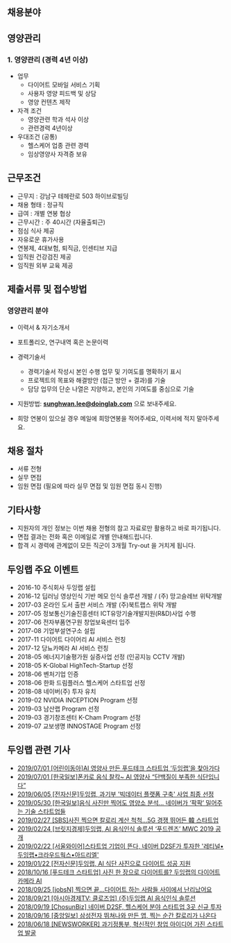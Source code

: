 ## 채용분야
## 영양관리 
### 1. 영양관리 (경력 4년 이상)
- 업무
    - 다이어트 모바일 서비스 기획
    - 사용자 영양 피드백 및 상담
    - 영양 컨텐츠 제작
- 자격 조건
  	- 영양관련 학과 석사 이상
    - 관련경력 4년이상 
- 우대조건 (공통)
   - 헬스케어 업종 관련 경력
   - 임상영양사 자격증 보유
    
## 근무조건

- 근무지 : 강남구 테헤란로 503 하이브로빌딩
- 채용 형태 : 정규직
- 급여 : 개별 연봉 협상 
- 근무시간 : 주 40시간 (자율출퇴근)
- 점심 식사 제공
- 자유로운 휴가사용
- 연봉제, 4대보험, 퇴직금, 인센티브 지급
- 임직원 건강검진 제공
- 임직원 외부 교육 제공

## 제출서류 및 접수방법
### 영양관리 분야
- 이력서 & 자기소개서
- 포트폴리오, 연구내역 혹은 논문이력
- 경력기술서
    - 경력기술서 작성시 본인 수행 업무 및 기여도를 명확하기 표시
    - 프로젝트의 목표와 해결방안 (접근 방안 + 결과)를 기술
    - 담당 업무의 단순 나열은 지양하고, 본인의 기여도를 중심으로 기술
 
- 지원방법: **sunghwan.lee@doinglab.com** 으로 보내주세요. 
- 희망 연봉이 있으실 경우 메일에 희망연봉을 적어주세요, 이력서에 적지 말아주세요.


## 채용 절차
 - 서류 전형
 - 실무 면접 
 - 임원 면접 (필요에 따라 실무 면접 및 임원 면접 동시 진행)


## 기타사항 
- 지원자의 개인 정보는 이번 채용 전형의 참고 자료로만 활용하고 바로 파기됩니다.
- 면접 결과는 전화 혹은 이메일로 개별 안내해드립니다.
- 합격 시 경력에 관계없이 모든 직군이 3개월 Try-out 을 거치게 됩니다. 


## 두잉랩 주요 이벤트 
- 2016-10 주식회사 두잉랩 설립
- 2016-12 딥러닝 영상인식 기반 메모 인식 솔루션 개발 / (주) 망고슬레브 위탁개발
- 2017-03 온라인 도서 출판 서비스 개발 (주)북트랩스 위탁 개발
- 2017-05 정보통신기술진흥센터 ICT유망기술개발지원(R&D)사업 수행
- 2017-06 전자부품연구원 창업보육센터 입주
- 2017-08 기업부설연구소 설립
- 2017-11 다이어트 다이어리 AI 서비스 런칭
- 2017-12 당뇨카메라 AI 서비스 런칭
- 2018-05 에너지기술평가원 실증사업 선정 (인공지능 CCTV 개발)
- 2018-05 K-Global HighTech-Startup 선정
- 2018-06 벤처기업 인증
- 2018-06 한화 드림플러스 헬스케어 스타트업 선정
- 2018-08 네이버(주) 투자 유치
- 2019-02 NVIDIA INCEPTION Program 선정
- 2019-03 남산랩 Program 선정
- 2019-03 경기창조센터 K-Cham Program 선정
- 2019-07 교보생명 INNOSTAGE Program 선정

## 두잉랩 관련 기사 
- [2019/07/01   [어린이동아]AI 영양사 만든 푸드테크 스타트업 ‘두잉랩’을 찾아가다](http://kids.donga.com/?ptype=article&no=20190723155634952428)
- [2019/07/01   [한국일보]폰카로 음식 찰칵~ AI 영양사 “단백질이 부족한 식단입니다”](https://www.hankookilbo.com/News/Read/201906281882023146?did=NA&dtype=&dtypecode=&prnewsid=)
- [2019/06/05   [전자신문]두잉랩, 과기부 '빅데이터 플랫폼 구축' 사업 최종 선정](http://www.etnews.com/20190605000297)
- [2019/05/30   [한국일보]음식 사진만 찍어도 영양소 분석… 네이버가 ‘팍팍’ 밀어주는 기술 스타트업들](https://www.hankookilbo.com/News/Read/201905301767797554?did=NA&dtype=&dtypecode=&prnewsid=)
- [2019/02/27   [SBS]사진 찍으면 칼로리 계산 척척…5G 경쟁 뛰어든 韓 스타트업](https://news.sbs.co.kr/news/endPage.do?news_id=N1005153994&plink=ORI&cooper=NAVER)
- [2019/02/24   [브릿지경제]두잉랩, AI 음식인식 솔루션 ‘푸드렌즈’ MWC 2019 공개](http://www.viva100.com/main/view.php?key=20190224010006304)
- [2019/02/22   [서울와이어]스타트업 기업이 뜬다, 네이버 D2SF가 투자한 '레티널•두잉랩•크라우드웍스•아드리엘'](http://www.seoulwire.com/news/articleView.html?idxno=73719)
- [2019/01/22   [전자신문]두잉랩, AI 식단 사진으로 다이어트 성공 지원](https://news.naver.com/main/read.nhn?mode=LSD&mid=sec&sid1=105&oid=030&aid=0002777695)
- [2018/10/16   [푸드테크 스타트업] 사진 한 장으로 다이어트를? 두잉랩의 다이어트 카메라 AI](http://www.econovill.com/news/articleView.html?idxno=349057)
- [2018/09/25   [jobsN] 찍으면 끝…다이어트 하는 사람들 사이에서 난리났어요](https://1boon.kakao.com/jobsN/5ba8fac5709b530001966b92)
- [2018/09/21   [아시아경제TV: 클로즈업] (주)두잉랩 AI 음식인식 솔루션](https://tv.naver.com/v/4104918)
- [2018/09/19   [ChosunBiz] 네이버 D2SF, 헬스케어 분야 스타트업 3곳 신규 투자](http://biz.chosun.com/site/data/html_dir/2018/09/19/2018091901972.html)
- [2018/09/16   [중앙일보] 삼성전자 뛰쳐나와 만든 앱, 찍는 순간 칼로리가 나온다](https://news.joins.com/article/22973973)
- [2018/06/18   [NEWSWORKER] 과기정통부, 혁신적인 창업 아이디어 가진 스타트업 발굴](http://www.newsworker.co.kr/news/articleView.html?idxno=19221)
